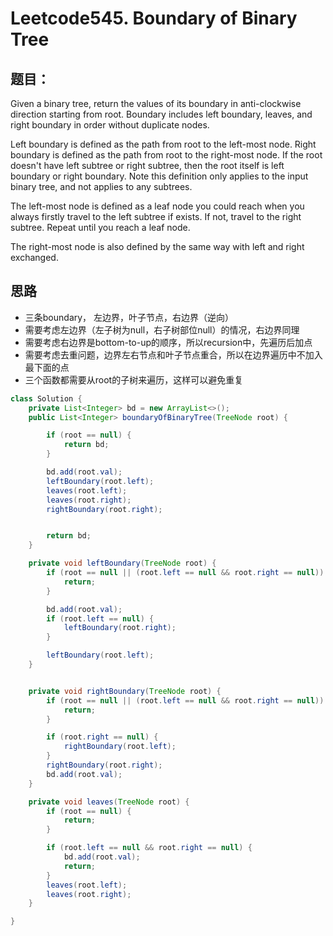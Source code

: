# Leetcode545. Boundary of Binary Tree
## 题目：
Given a binary tree, return the values of its boundary in anti-clockwise direction starting from root. Boundary includes left boundary, leaves, and right boundary in order without duplicate nodes.

Left boundary is defined as the path from root to the left-most node. Right boundary is defined as the path from root to the right-most node. If the root doesn't have left subtree or right subtree, then the root itself is left boundary or right boundary. Note this definition only applies to the input binary tree, and not applies to any subtrees.

The left-most node is defined as a leaf node you could reach when you always firstly travel to the left subtree if exists. If not, travel to the right subtree. Repeat until you reach a leaf node.

The right-most node is also defined by the same way with left and right exchanged.

## 思路
* 三条boundary， 左边界，叶子节点，右边界（逆向）
* 需要考虑左边界（左子树为null，右子树部位null）的情况，右边界同理
* 需要考虑右边界是bottom-to-up的顺序，所以recursion中，先遍历后加点
* 需要考虑去重问题，边界左右节点和叶子节点重合，所以在边界遍历中不加入最下面的点
* 三个函数都需要从root的子树来遍历，这样可以避免重复

```java
class Solution {
    private List<Integer> bd = new ArrayList<>();
    public List<Integer> boundaryOfBinaryTree(TreeNode root) {

        if (root == null) {
            return bd;
        }

        bd.add(root.val);
        leftBoundary(root.left);
        leaves(root.left);
        leaves(root.right);
        rightBoundary(root.right);


        return bd;
    }

    private void leftBoundary(TreeNode root) {
        if (root == null || (root.left == null && root.right == null)) {
            return;
        }

        bd.add(root.val);
        if (root.left == null) {
            leftBoundary(root.right);
        }

        leftBoundary(root.left);
    }


    private void rightBoundary(TreeNode root) {
        if (root == null || (root.left == null && root.right == null)) {
            return;
        }

        if (root.right == null) {
            rightBoundary(root.left);
        }
        rightBoundary(root.right);
        bd.add(root.val);
    }

    private void leaves(TreeNode root) {
        if (root == null) {
            return;
        }

        if (root.left == null && root.right == null) {
            bd.add(root.val);
            return;
        }
        leaves(root.left);
        leaves(root.right);
    }

}
